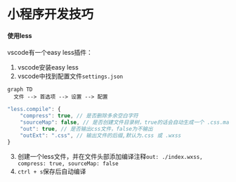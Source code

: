 # 小程序开发技巧

#### 使用less
vscode有一个easy less插件：
1. vscode安装easy less
2. vscode中找到配置文件`settings.json`
```mermaid
graph TD
  文件 --> 首选项 --> 设置 --> 配置
```
``` js
"less.compile": {
    "compress": true, // 是否删除多余空白字符
    "sourceMap": false, // 是否创建文件目录树，true的话会自动生成一个 .css.map 文件
    "out": true, // 是否输出css文件，false为不输出
    "outExt": ".css", // 输出文件的后缀,默认为.css 或 .wxss
}
```
3. 创建一个less文件，并在文件头部添加编译注释`out: ./index.wxss, compress: true, sourceMap: false`
4. `ctrl + s`保存后自动编译
